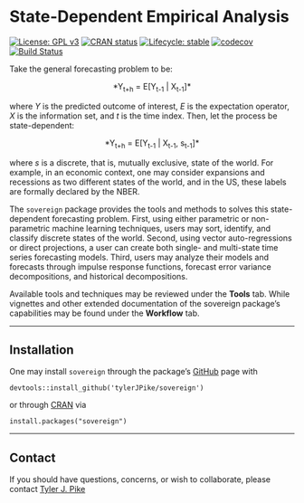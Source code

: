 # State-Dependent Empirical Analysis  

<!-- badges: start -->
[![License: GPL v3](https://img.shields.io/badge/License-GPL%20v3-blue.svg)](http://www.gnu.org/licenses/gpl-3.0)
[![CRAN status](https://www.r-pkg.org/badges/version/sovereign)](https://CRAN.R-project.org/package=sovereign)
[![Lifecycle: stable](https://img.shields.io/badge/lifecycle-stable-brightgreen.svg)](https://lifecycle.r-lib.org/articles/stages.html)
[![codecov](https://codecov.io/gh/tylerJPike/sovereign/branch/main/graph/badge.svg?token=WXLWR6H93B)](https://app.codecov.io/gh/tylerJPike/sovereign)
[![Build Status](https://travis-ci.org/tylerJPike/sovereign.svg?branch=main)](https://travis-ci.org/tylerJPike/sovereign)  
<!-- badges: end -->


Take the general forecasting problem to be:

<p style="text-align: center;">
*Y<sub>t+h</sub> = E[Y<sub>t-1</sub> | X<sub>t-1</sub>]*
</p>

where *Y* is the predicted outcome of interest, *E* is the expectation operator, *X* is the information set, and *t* is the time index. Then, let the process be state-dependent:

<p style="text-align: center;">
*Y<sub>t+h</sub> = E[Y<sub>t-1</sub> | X<sub>t-1</sub>, s<sub>t-1</sub>]*
</p>

where *s* is a discrete, that is, mutually exclusive, state of the world. For example, in an economic context, one may consider expansions and recessions as two different states of the world, and in the US, these labels are formally declared by the NBER.  

The `sovereign` package provides the tools and methods to solves this state-dependent forecasting problem. First, using either parametric or non-parametric machine learning techniques, users may sort, identify, and classify discrete states of the world. Second, using vector auto-regressions or direct projections, a user can create both single- and multi-state time series forecasting models. Third, users may analyze their models and forecasts through impulse response functions, forecast error variance decompositions, and historical decompositions.  

Available tools and techniques may be reviewed under the **Tools** tab. While vignettes and other extended documentation of the sovereign package’s capabilities may be found under the **Workflow** tab.

----

## Installation 

One may install `sovereign` through the package’s [GitHub](https://github.com/tylerJPike/sovereign) page with

    devtools::install_github('tylerJPike/sovereign')

or through [CRAN](https://CRAN.R-project.org/package=sovereign) via

    install.packages("sovereign")


---
## Contact
If you should have questions, concerns, or wish to collaborate, please contact [Tyler J. Pike](https://tylerjpike.github.io/)
